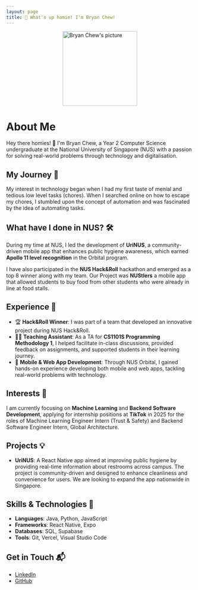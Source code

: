 ```yaml
---
layout: page
title: 👋 What's up homie! I'm Bryan Chew!
---
```


<img src="../images/bryanjhc.png" alt="Bryan Chew's picture" width="200px" style="display: block; margin: 0 auto" />

# About Me

Hey there homies! 👋 I'm Bryan Chew, a Year 2 Computer Science undergraduate at the
National University of Singapore (NUS) with a passion for solving real-world problems through technology and digitalisation.

## My Journey 🚀

My interest in technology began when I had my first taste of menial and tedious low level tasks (chores).
When I searched online on how to escape my chores, I stumbled upon the concept of automation and was
fascinated by the idea of automating tasks.

## What have I done in NUS? 🛠️
During my time at NUS, I led the development of **UriNUS**, a community-driven mobile app that enhances public
hygiene awareness, which earned **Apollo 11 level recognition** in the Orbital program.

I have also participated in the **NUS Hack&Roll** hackathon and emerged as a top 8 winner along with my team.
Our Project was **NUStlers** a mobile app that allowed students to buy food from other students who were already in
line at food stalls.

## Experience 💼

- 🏆 **Hack&Roll Winner**: I was part of a team that developed an innovative project during NUS Hack&Roll.
- 👨‍🏫 **Teaching Assistant**: As a TA for **CS1101S Programming Methodology 1**, I helped facilitate in-class discussions, provided feedback on assignments, and supported students in their learning journey.
- 📱 **Mobile & Web App Development**: Through NUS Orbital, I gained hands-on experience developing both mobile and web apps, tackling real-world problems with technology.

## Interests 🎯

I am currently focusing on **Machine Learning** and **Backend Software Development**, applying for internship positions at **TikTok** in 2025 for the roles of Machine Learning Engineer Intern (Trust & Safety) and Backend Software Engineer Intern, Global Architecture.

## Projects 💡

- **UriNUS**: A React Native app aimed at improving public hygiene by providing real-time information about restrooms across campus. The project is community-driven and designed to enhance cleanliness and convenience for users. We are looking to expand the app nationwide in Singapore.

## Skills & Technologies 🔧

- **Languages**: Java, Python, JavaScript
- **Frameworks**: React Native, Expo
- **Databases**: SQL, Supabase
- **Tools**: Git, Vercel, Visual Studio Code

## Get in Touch 📬

- [LinkedIn](https://www.linkedin.com/in/bryanchewjh/)
- [GitHub](https://github.com/bryanjhc)
